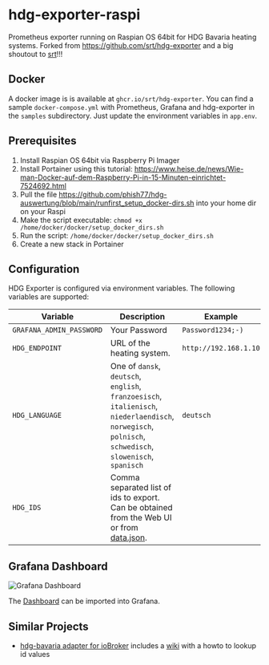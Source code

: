 # hdg-exporter-raspi

Prometheus exporter running on Raspian OS 64bit for HDG Bavaria heating systems. Forked from https://github.com/srt/hdg-exporter and a big shoutout to [srt](https://github.com/srt/hdg-exporter)!!!

## Docker

A docker image is is available at `ghcr.io/srt/hdg-exporter`.
You can find a sample `docker-compose.yml` with Prometheus, Grafana and hdg-exporter in the `samples` subdirectory.
Just update the environment variables in `app.env`.

## Prerequisites
1. Install Raspian OS 64bit via Raspberry Pi Imager
2. Install Portainer using this tutorial: https://www.heise.de/news/Wie-man-Docker-auf-dem-Raspberry-Pi-in-15-Minuten-einrichtet-7524692.html
3. Pull the file https://github.com/phish77/hdg-auswertung/blob/main/runfirst_setup_docker-dirs.sh into your home dir on your Raspi
4. Make the script executable: `chmod +x /home/docker/docker/setup_docker_dirs.sh`
5. Run the script: `/home/docker/docker/setup_docker_dirs.sh`
6. Create a new stack in Portainer


## Configuration

HDG Exporter is configured via environment variables. The following variables are supported:

| Variable                  | Description                                                                                                                                              | Example               |
| ------------------------- | -------------------------------------------------------------------------------------------------------------------------------------------------------- | --------------------- |
| `GRAFANA_ADMIN_PASSWORD`  | Your Password                                                                                                                                            | `Password1234;-)`     |
| `HDG_ENDPOINT`            | URL of the heating system.                                                                                                                               | `http://192.168.1.10` |
| `HDG_LANGUAGE`            | One of `dansk`, `deutsch`, `english`, `franzoesisch`, `italienisch`, `niederlaendisch`, `norwegisch`, `polnisch`, `schwedisch`, `slowenisch`, `spanisch` | `deutsch`             |
| `HDG_IDS`                 | Comma separated list of ids to export. Can be obtained from the Web UI or from [data.json](data.json).                                                   |                       |

## Grafana Dashboard

![Grafana Dashboard](grafana/dashboard.png)

The [Dashboard](sample/grafana/provisioning/dashboards/HDG.json) can be imported into Grafana.

## Similar Projects

- [hdg-bavaria adapter for ioBroker](https://github.com/SteMaker/ioBroker.hdg-bavaria) includes a [wiki](https://github.com/SteMaker/ioBroker.hdg-bavaria/wiki) with a howto to lookup id values

